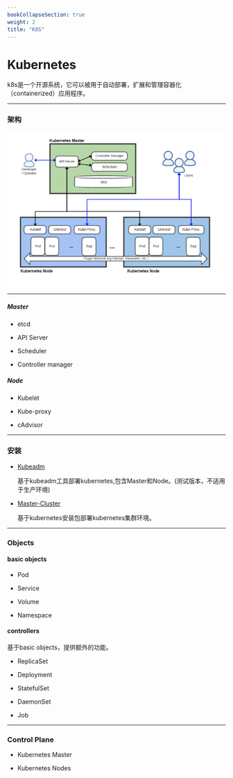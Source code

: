 ```yaml
---
bookCollapseSection: true
weight: 2
title: "K8S"
---
```


# Kubernetes

k8s是一个开源系统，它可以被用于自动部署，扩展和管理容器化（containerized）应用程序。

***

### 架构

![k8s架构](architecture.png)

***

##### Master

* etcd

* API Server

* Scheduler

* Controller manager

##### Node

* Kubelet

* Kube-proxy

* cAdvisor

***

### 安装

* [Kubeadm](kubeadm.md)

    基于kubeadm工具部署kubernetes,包含Master和Node。(测试版本，不适用于生产环境)

* [Master-Cluster](cluster.md)

    基于kubernetes安装包部署kubernetes集群环境。

***

### Objects


#### basic objects

* Pod

* Service

* Volume

* Namespace

#### controllers

基于basic objects，提供额外的功能。

* ReplicaSet

* Deployment

* StatefulSet

* DaemonSet

* Job

***

### Control Plane

* Kubernetes Master

* Kubernetes Nodes